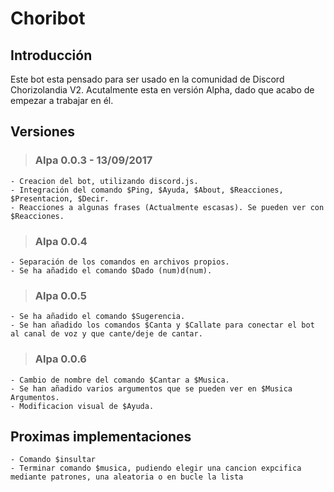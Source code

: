 # Choribot

## Introducción

Este bot esta pensado para ser usado en la comunidad de Discord Chorizolandia V2. Acutalmente esta en versión Alpha, dado que acabo de 
empezar a trabajar en él. 

## Versiones

> ### Alpa 0.0.3 - 13/09/2017
	- Creacion del bot, utilizando discord.js.
	- Integración del comando $Ping, $Ayuda, $About, $Reacciones, $Presentacion, $Decir.
	- Reacciones a algunas frases (Actualmente escasas). Se pueden ver con $Reacciones.
	
> ### Alpa 0.0.4
	- Separación de los comandos en archivos propios.
	- Se ha añadido el comando $Dado (num)d(num).
	
> ### Alpa 0.0.5
	- Se ha añadido el comando $Sugerencia.
	- Se han añadido los comandos $Canta y $Callate para conectar el bot al canal de voz y que cante/deje de cantar.

> ### Alpa 0.0.6
	- Cambio de nombre del comando $Cantar a $Musica.
	- Se han añadido varios argumentos que se pueden ver en $Musica Argumentos.
	- Modificacion visual de $Ayuda.
	
## Proximas implementaciones
	- Comando $insultar
	- Terminar comando $musica, pudiendo elegir una cancion expcifica mediante patrones, una aleatoria o en bucle la lista